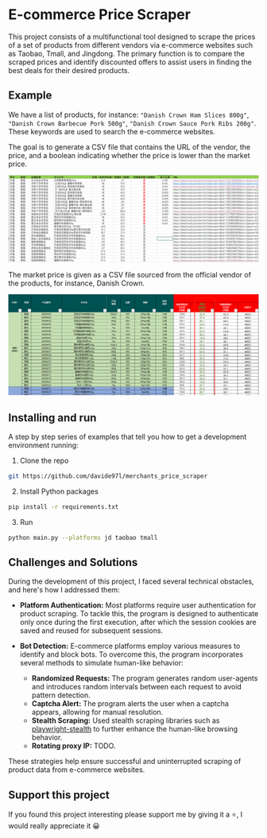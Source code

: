 # E-commerce Price Scraper

This project consists of a multifunctional tool designed to scrape the prices of a set of products from different vendors via e-commerce websites such as Taobao, Tmall, and Jingdong.
The primary function is to compare the scraped prices and identify discounted offers to assist users in finding the best deals for their desired products.

## Example

We have a list of products, for instance: `"Danish Crown Ham Slices 800g"`, `"Danish Crown Barbecue Pork 500g"`, `"Danish Crown Sauce Pork Ribs 200g"`.
These keywords are used to search the e-commerce websites.

The goal is to generate a CSV file that contains the URL of the vendor, the price, and a boolean indicating whether the price is lower than the market price. 

![Project Screenshot](images/result.png)

The market price is given as a CSV file sourced from the official vendor of the products, for instance, Danish Crown.

![Project Screenshot](images/products_list.png)

## Installing and run

A step by step series of examples that tell you how to get a development environment running:

1. Clone the repo
```sh
git https://github.com/davide97l/merchants_price_scraper
```

2. Install Python packages
```sh
pip install -r requirements.txt
```

3. Run
```sh
python main.py --platforms jd taobao tmall
```

## Challenges and Solutions

During the development of this project, I faced several technical obstacles, and here's how I addressed them:

- **Platform Authentication:** Most platforms require user authentication for product scraping. To tackle this, the program is designed to authenticate only once during the first execution, after which the session cookies are saved and reused for subsequent sessions.

- **Bot Detection:** E-commerce platforms employ various measures to identify and block bots. To overcome this, the program incorporates several methods to simulate human-like behavior:
    - **Randomized Requests:** The program generates random user-agents and introduces random intervals between each request to avoid pattern detection.
    - **Captcha Alert:** The program alerts the user when a captcha appears, allowing for manual resolution.
    - **Stealth Scraping:** Used stealth scraping libraries such as [playwright-stealth](https://pypi.org/project/playwright-stealth/) to further enhance the human-like browsing behavior.
    - **Rotating proxy IP:** TODO. 

These strategies help ensure successful and uninterrupted scraping of product data from e-commerce websites.

## Support this project

If you found this project interesting please support me by giving it a ⭐, I would really appreciate it 😀